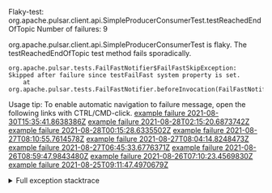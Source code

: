         
Flaky-test: org.apache.pulsar.client.api.SimpleProducerConsumerTest.testReachedEndOfTopic
Number of failures: 9

org.apache.pulsar.client.api.SimpleProducerConsumerTest is flaky. The testReachedEndOfTopic test method fails sporadically.

```
org.apache.pulsar.tests.FailFastNotifier$FailFastSkipException: Skipped after failure since testFailFast system property is set.
	at org.apache.pulsar.tests.FailFastNotifier.beforeInvocation(FailFastNotifier.java:88)

```

Usage tip: To enable automatic navigation to failure message, open the following links with CTRL/CMD-click.
[example failure 2021-08-30T15:35:41.8638386Z](https://github.com/apache/pulsar/runs/3463119398?check_suite_focus=true#step:9:3455)
[example failure 2021-08-28T02:15:20.6873742Z](https://github.com/apache/pulsar/runs/3448473880?check_suite_focus=true#step:9:2452)
[example failure 2021-08-28T00:15:28.6335502Z](https://github.com/apache/pulsar/runs/3447917315?check_suite_focus=true#step:9:1820)
[example failure 2021-08-27T08:10:55.7614578Z](https://github.com/apache/pulsar/runs/3440980370?check_suite_focus=true#step:9:2519)
[example failure 2021-08-27T08:04:14.8248473Z](https://github.com/apache/pulsar/runs/3440855241?check_suite_focus=true#step:9:2444)
[example failure 2021-08-27T06:45:33.6776371Z](https://github.com/apache/pulsar/runs/3440411158?check_suite_focus=true#step:9:2445)
[example failure 2021-08-26T08:59:47.9843480Z](https://github.com/apache/pulsar/runs/3430539961?check_suite_focus=true#step:9:3154)
[example failure 2021-08-26T07:10:23.4569830Z](https://github.com/apache/pulsar/runs/3429892136?check_suite_focus=true#step:9:2506)
[example failure 2021-08-25T09:11:47.4970679Z](https://github.com/apache/pulsar/runs/3420085427?check_suite_focus=true#step:10:2412)


<details>
<summary>Full exception stacktrace</summary>
<code><pre>
org.apache.pulsar.tests.FailFastNotifier$FailFastSkipException: Skipped after failure since testFailFast system property is set.
	at org.apache.pulsar.tests.FailFastNotifier.beforeInvocation(FailFastNotifier.java:88)

</pre></code>
</details>

